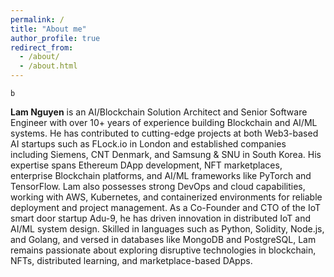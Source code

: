 ```yaml
---
permalink: /
title: "About me"
author_profile: true
redirect_from: 
  - /about/
  - /about.html
---
```


```
b
```

**Lam Nguyen** is an AI/Blockchain Solution Architect and Senior Software Engineer with over 10+ years of experience building Blockchain and AI/ML systems. He has contributed to cutting-edge projects at both Web3-based AI startups such as FLock.io in London and established companies including Siemens, CNT Denmark, and Samsung & SNU in South Korea. His expertise spans Ethereum DApp development, NFT marketplaces, enterprise Blockchain platforms, and AI/ML frameworks like PyTorch and TensorFlow. Lam also possesses strong DevOps and cloud capabilities, working with AWS, Kubernetes, and containerized environments for reliable deployment and project management. As a Co-Founder and CTO of the IoT smart door startup Adu-9, he has driven innovation in distributed IoT and AI/ML system design. Skilled in languages such as Python, Solidity, Node.js, and Golang, and versed in databases like MongoDB and PostgreSQL, Lam remains passionate about exploring disruptive technologies in blockchain, NFTs, distributed learning, and marketplace-based DApps.

